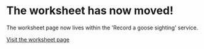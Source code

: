 # The worksheet has now moved!

The worksheet page now lives within the 'Record a goose sighting' service.

[Visit the worksheet page](https://record-a-goose-sighting.herokuapp.com/steps/worksheet)
